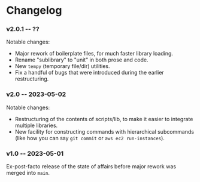 Changelog
=========

### v2.0.1 -- ??

Notable changes:

* Major rework of boilerplate files, for much faster library loading.
* Rename "sublibrary" to "unit" in both prose and code.
* New `tempy` (temporary file/dir) utilities.
* Fix a handful of bugs that were introduced during the earlier restructuring.

### v2.0 -- 2023-05-02

Notable changes:

* Restructuring of the contents of scripts/lib, to make it easier to integrate
  multiple libraries.
* New facility for constructing commands with hierarchical subcommands (like how
  you can say `git commit` or `aws ec2 run-instances`).

### v1.0 -- 2023-05-01

Ex-post-facto release of the state of affairs before major rework was
merged into `main`.
